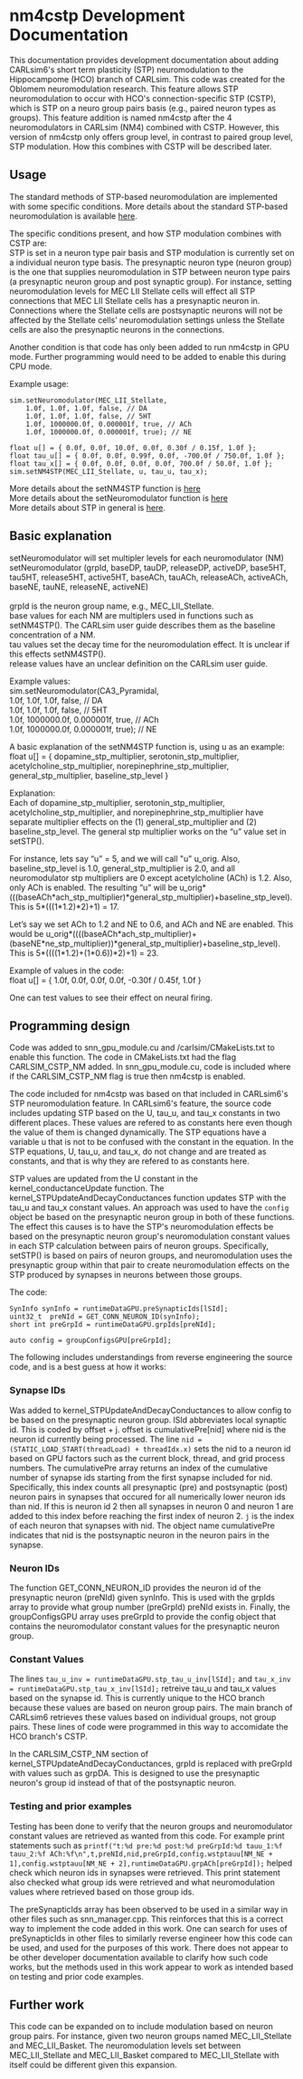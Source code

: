 nm4cstp Development Documentation
=================================

This documentation provides development documentation about adding CARLsim6's short term plasticity (STP) neuromodulation to the Hippocampome (HCO) branch of CARLsim. This code was created for the Oblomem neuromodulation research. This feature allows STP neuromodulation to occur with HCO's connection-specific STP (CSTP), which is STP on a neuro group pairs basis (e.g., paired neuron types as groups). This feature addition is named nm4cstp after the 4 neuromodulators in CARLsim (NM4) combined with CSTP. However, this version of nm4cstp only offers group level, in contrast to paired group level, STP modulation. How this combines with CSTP will be described later.

## Usage

The standard methods of STP-based neuromodulation are implemented with some specific conditions. More details about the standard STP-based neuromodulation is available [here](https://uci-carl.github.io/CARLsim6/ch20_neuromodulation.html#ch20s5_nm4stp).

The specific conditions present, and how STP modulation combines with CSTP are:
<br>STP is set in a neuron type pair basis and STP modulation is currently set on a individual neuron type basis. The presynaptic neuron type (neuron group) is the one that supplies neuromodulation in STP between neuron type pairs (a presynaptic neuron group and post synaptic group). For instance, setting neuromodulation levels for MEC LII Stellate cells will effect all STP connections that MEC LII Stellate cells has a presynaptic neuron in. Connections where the Stellate cells are postsynaptic neurons will not be affected by the Stellate cells’ neuromodulation settings unless the Stellate cells are also the presynaptic neurons in the connections.

Another condition is that code has only been added to run nm4cstp in GPU mode. Further programming would need to be added to enable this during CPU mode.

Example usage:
```
sim.setNeuromodulator(MEC_LII_Stellate, 
    1.0f, 1.0f, 1.0f, false, // DA
    1.0f, 1.0f, 1.0f, false, // 5HT
    1.0f, 1000000.0f, 0.000001f, true, // ACh
    1.0f, 1000000.0f, 0.000001f, true); // NE

float u[] = { 0.0f, 0.0f, 10.0f, 0.0f, 0.30f / 0.15f, 1.0f };
float tau_u[] = { 0.0f, 0.0f, 0.99f, 0.0f, -700.0f / 750.0f, 1.0f };
float tau_x[] = { 0.0f, 0.0f, 0.0f, 0.0f, 700.0f / 50.0f, 1.0f };
sim.setNM4STP(MEC_LII_Stellate, u, tau_u, tau_x);
```

More details about the setNM4STP function is [here](https://uci-carl.github.io/CARLsim6/classCARLsim.html#aac61df1a82373e89549e608b78557b82)
<br>More details about the setNeuromodulator function is [here](https://uci-carl.github.io/CARLsim6/classCARLsim.html#a88198ca833c0d254d5e7d75d2c8ee4fb)
<br>More details about STP in general is [here](http://www.scholarpedia.org/article/Short-term_synaptic_plasticity).

## Basic explanation

setNeuromodulator will set multipler levels for each neuromodulator (NM)
<br>setNeuromodulator (grpId, baseDP, tauDP, releaseDP, activeDP, base5HT, tau5HT, release5HT, active5HT, baseACh, tauACh, releaseACh, activeACh, baseNE, tauNE, releaseNE, activeNE) 	
<br>grpId is the neuron group name, e.g., MEC_LII_Stellate.
<br>base values for each NM are multiplers used in functions such as setNM4STP(). The CARLsim user guide describes them as the baseline concentration of a NM.
<br>tau values set the decay time for the neuromodulation effect. It is unclear if this effects setNM4STP().
<br>release values have an unclear definition on the CARLsim user guide.

Example values:
<br>sim.setNeuromodulator(CA3_Pyramidal, 
<br>    1.0f, 1.0f, 1.0f, false, // DA
<br>    1.0f, 1.0f, 1.0f, false, // 5HT
<br>    1.0f, 1000000.0f, 0.000001f, true, // ACh
<br>    1.0f, 1000000.0f, 0.000001f, true); // NE

A basic explanation of the setNM4STP function is, using u as an example:
<br>float u\[\] = { dopamine_stp_multiplier, serotonin_stp_multiplier, acetylcholine_stp_multiplier, norepinephrine_stp_multiplier, general_stp_multiplier, baseline_stp_level }

Explanation:
<br>Each of dopamine_stp_multiplier, serotonin_stp_multiplier, acetylcholine_stp_multiplier, and norepinephrine_stp_multiplier have separate multiplier effects on the (1) general_stp_multiplier and (2) baseline_stp_level. The general stp multiplier works on the “u” value set in setSTP().

For instance, lets say “u” = 5, and we will call "u" u_orig. Also, baseline_stp_level is 1.0, general_stp_multiplier is 2.0, and all neuromodulator stp multipliers are 0 except acetylcholine (ACh) is 1.2. Also, only ACh is enabled. The resulting “u” will be u_orig*(((baseACh\*ach_stp_multiplier)\*general_stp_multiplier)+baseline_stp_level). This is 5*(((1\*1.2)\*2)+1) = 17.

Let’s say we set ACh to 1.2 and NE to 0.6, and ACh and NE are enabled. This would be u_orig*((((baseACh\*ach_stp_multiplier)+(baseNE\*ne_stp_multiplier))\*general_stp_multiplier)+baseline_stp_level). This is 5*((((1\*1.2)+(1\*0.6))\*2)+1) = 23.

Example of values in the code:
<br>float u\[\] = { 1.0f, 0.0f, 0.0f, 0.0f, -0.30f / 0.45f, 1.0f }

One can test values to see their effect on neural firing.

## Programming design

Code was added to snn_gpu_module.cu and /carlsim/CMakeLists.txt to enable this function. The code in CMakeLists.txt had the flag CARLSIM_CSTP_NM added. In snn_gpu_module.cu, code is included where if the CARLSIM_CSTP_NM flag is true then nm4cstp is enabled.

The code included for nm4cstp was based on that included in CARLsim6's STP neuromodulation feature. In CARLsim6's feature, the source code includes updating STP based on the U, tau_u, and tau_x constants in two different places. These values are refered to as constants here even though the value of them is changed dynamically. The STP equations have a variable u that is not to be confused with the constant in the equation. In the STP equations, U, tau_u, and tau_x, do not change and are treated as constants, and that is why they are refered to as constants here.

STP values are updated from the U constant in the kernel_conductanceUpdate function. The kernel_STPUpdateAndDecayConductances function updates STP with the tau_u and tau_x constant values. An approach was used to have the `config` object be based on the presynaptic neuron group in both of these functions. The effect this causes is to have the STP's neuromodulation effects be based on the presynaptic neuron group's neuromodulation constant values in each STP calculation between pairs of neuron groups. Specifically, setSTP() is based on pairs of neuron groups, and neuromodulation uses the presynaptic group within that pair to create neuromodulation effects on the STP produced by synapses in neurons between those groups.

The code:
```
SynInfo synInfo = runtimeDataGPU.preSynapticIds[lSId];
uint32_t  preNId = GET_CONN_NEURON_ID(synInfo);
short int preGrpId = runtimeDataGPU.grpIds[preNId];

auto config = groupConfigsGPU[preGrpId];
```
The following includes understandings from reverse engineering the source code, and is a best guess at how it works:
### Synapse IDs
Was added to kernel_STPUpdateAndDecayConductances to allow config to be based on the presynaptic neuron group. lSId abbreviates local synaptic id. This is coded by offset + j. offset is cumulativePre\[nid\] where nid is the neuron id currently being processed. The line `nid = (STATIC_LOAD_START(threadLoad) + threadIdx.x)` sets the nid to a neuron id based on GPU factors such as the current block, thread, and grid process numbers. The cumulativePre array returns an index of the cumulative number of synapse ids starting from the first synapse included for nid. Specifically, this index counts all presynaptic (pre) and postsynaptic (post) neuron pairs in synapses that occured for all numerically lower neuron ids than nid. If this is neuron id 2 then all synapses in neuron 0 and neuron 1 are added to this index before reaching the first index of neuron 2. `j` is the index of each neuron that synapses with nid. The object name cumulativePre indicates that nid is the postsynaptic neuron in the neuron pairs in the synapse. 

### Neuron IDs
The function GET_CONN_NEURON_ID provides the neuron id of the presynaptic neuron (preNId) given synInfo. This is used with the grpIds array to provide what group number (preGrpId) preNId exists in. Finally, the groupConfigsGPU array uses preGrpId to provide the config object that contains the neuromodulator constant values for the presynaptic neuron group.

### Constant Values
The lines `tau_u_inv = runtimeDataGPU.stp_tau_u_inv[lSId];` and `tau_x_inv = runtimeDataGPU.stp_tau_x_inv[lSId];` retreive tau_u and tau_x values based on the synapse id. This is currently unique to the HCO branch because these values are based on neuron group pairs. The main branch of CARLsim6 retrieves these values based on individual groups, not group pairs. These lines of code were programmed in this way to accomidate the HCO branch's CSTP.

In the CARLSIM_CSTP_NM section of kernel_STPUpdateAndDecayConductances, grpId is replaced with preGrpId with values such as grpDA. This is designed to use the presynaptic neuron's group id instead of that of the postsynaptic neuron.

### Testing and prior examples
Testing has been done to verify that the neuron groups and neuromodulator constant values are retrieved as wanted from this code. For example print statements such as 
`printf("t:%d pre:%d post:%d preGrpId:%d tauu_1:%f tauu_2:%f ACh:%f\n",t,preNId,nid,preGrpId,config.wstptauu[NM_NE + 1],config.wstptauu[NM_NE + 2],runtimeDataGPU.grpACh[preGrpId]);` helped check which neuron ids in synapses were retrieved. This print statement also checked what group ids were retrieved and what neuromodulation values where retrieved based on those group ids.

The preSynapticIds array has been observed to be used in a similar way in other files such as snn_manager.cpp. This reinforces that this is a correct way to implement the code added in this work. One can search for uses of preSynapticIds in other files to similarly reverse engineer how this code can be used, and used for the purposes of this work. There does not appear to be other developer documentation available to clarify how such code works, but the methods used in this work appear to work as intended based on testing and prior code examples.

## Further work

This code can be expanded on to include modulation based on neuron group pairs. For instance, given two neuron groups named MEC_LII_Stellate and MEC_LII_Basket. The neuromodulation levels set between MEC_LII_Stellate and MEC_LII_Basket compared to MEC_LII_Stellate with itself could be different given this expansion.